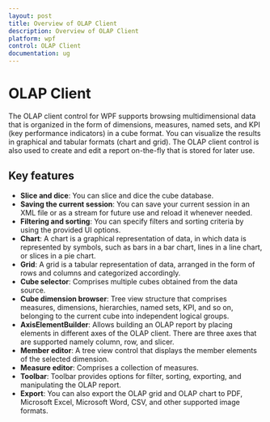 ```yaml
---
layout: post
title: Overview of OLAP Client
description: Overview of OLAP Client
platform: wpf
control: OLAP Client
documentation: ug
---
```


# OLAP Client

The OLAP client control for WPF supports browsing multidimensional data that is organized in the form of dimensions, measures, named sets, and KPI (key performance indicators) in a cube format. You can visualize the results in graphical and tabular formats (chart and grid). The OLAP client control is also used to create and edit a report on-the-fly that is stored for later use.

## Key features

* **Slice and dice**: You can slice and dice the cube database.
* **Saving the current session**: You can save your current session in an XML file or as a stream for future use and reload it whenever needed.
* **Filtering and sorting**: You can specify filters and sorting criteria by using the provided UI options.
* **Chart**: A chart is a graphical representation of data, in which data is represented by symbols, such as bars in a bar chart, lines in a line chart, or slices in a pie chart.
* **Grid**: A grid is a tabular representation of data, arranged in the form of rows and columns and categorized accordingly.
* **Cube selector**: Comprises multiple cubes obtained from the data source.
* **Cube dimension browser**: Tree view structure that comprises measures, dimensions, hierarchies, named sets, KPI, and so on, belonging to the current cube into independent logical groups.
* **AxisElementBuilder**: Allows building an OLAP report by placing elements in different axes of the OLAP client. There are three axes that are supported namely column, row, and slicer.
* **Member editor**: A tree view control that displays the member elements of the selected dimension.
* **Measure editor**: Comprises a collection of measures.
* **Toolbar**: Toolbar provides options for filter, sorting, exporting, and manipulating the OLAP report.
* **Export**: You can also export the OLAP grid and OLAP chart to PDF, Microsoft Excel, Microsoft Word, CSV, and other supported image formats.



